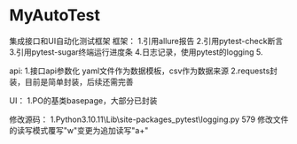 # MyAutoTest
集成接口和UI自动化测试框架
框架：
1.引用allure报告
2.引用pytest-check断言
3.引用pytest-sugar终端运行进度条
4.日志记录，使用pytest的logging
5.

api:
1.接口api参数化 yaml文件作为数据模板，csv作为数据来源
2.requests封装，目前是简单封装，后续还需完善

UI：
1.PO的基类basepage，大部分已封装







修改源码：
1.Python3.10.11\Lib\site-packages\_pytest\logging.py 579 修改文件的读写模式覆写"w"变更为追加读写"a+"